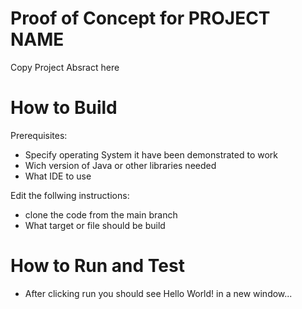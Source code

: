 # Proof of Concept for PROJECT NAME 
Copy Project Absract here

# How to Build
Prerequisites:
- Specify operating System it have been demonstrated to work 
- Wich version of Java or other libraries needed 
- What IDE to use

Edit the follwing instructions:
- clone the code from the main branch
- What target or file should be build

# How to Run and Test
- After clicking run you should see Hello World! in a new window... 


